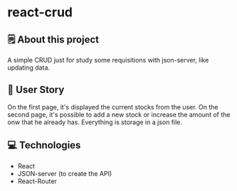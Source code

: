 # react-crud

## 🗒️ About this project
A simple CRUD just for study some requisitions with json-server, like updating data.

## 🧔 User Story
On the first page, it's displayed the current stocks from the user. On the second page, it's possible to add a new stock or increase the amount of the onw that he already has. Everything is storage in a json file.

## 💻 Technologies
- React
- JSON-server (to create the API)
- React-Router